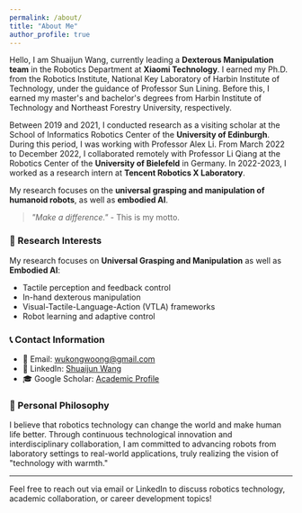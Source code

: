 ```yaml
---
permalink: /about/
title: "About Me"
author_profile: true
---
```

Hello, I am Shuaijun Wang, currently leading a **Dexterous Manipulation team** in the Robotics Department at **Xiaomi Technology**. I earned my Ph.D. from the Robotics Institute, National Key Laboratory of Harbin Institute of Technology, under the guidance of Professor Sun Lining. Before this, I earned my master's and bachelor's degrees from Harbin Institute of Technology and Northeast Forestry University, respectively.

Between 2019 and 2021, I conducted research as a visiting scholar at the School of Informatics Robotics Center of the **University of Edinburgh**. During this period, I was working with Professor Alex Li. From March 2022 to December 2022, I collaborated remotely with Professor Li Qiang at the Robotics Center of the **University of Bielefeld** in Germany. In 2022-2023, I worked as a research intern at **Tencent Robotics X Laboratory**.

My research focuses on the **universal grasping and manipulation of humanoid robots**, as well as **embodied AI**.

> *"Make a difference."* - This is my motto.

### 🌟 Research Interests

My research focuses on **Universal Grasping and Manipulation** as well as **Embodied AI**:

- Tactile perception and feedback control
- In-hand dexterous manipulation
- Visual-Tactile-Language-Action (VTLA) frameworks
- Robot learning and adaptive control


### 📞 Contact Information

- 📧 Email: [wukongwoong@gmail.com](mailto:wukongwoong@gmail.com)
- 💼 LinkedIn: [Shuaijun Wang](https://linkedin.com/in/shuaijun-wang-a3611710b/)
- 🎓 Google Scholar: [Academic Profile](https://scholar.google.com/citations?user=YOUR_SCHOLAR_ID)

### 💭 Personal Philosophy

I believe that robotics technology can change the world and make human life better. Through continuous technological innovation and interdisciplinary collaboration, I am committed to advancing robots from laboratory settings to real-world applications, truly realizing the vision of "technology with warmth."

---

Feel free to reach out via email or LinkedIn to discuss robotics technology, academic collaboration, or career development topics!